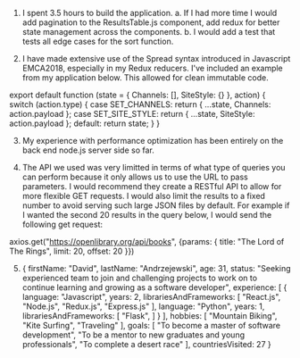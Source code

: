 1. I spent 3.5 hours to build the application.
   a. If I had more time I would add pagination to the ResultsTable.js component, add redux for better state management across the components.
   b. I would add a test that tests all edge cases for the sort function.

2. I have made extensive use of the Spread syntax introduced in Javascript EMCA2018, especially in my Redux reducers. I've included an example from my application below. This allowed for clean immutable code.

export default function (state = { Channels: [], SiteStyle: {} }, action) {
switch (action.type) {
case SET_CHANNELS:
return { ...state, Channels: action.payload };
case SET_SITE_STYLE:
return { ...state, SiteStyle: action.payload };
default:
return state;
}
}

3. My experience with performance optimization has been entirely on the back end node.js server side so far.

4. The API we used was very limitted in terms of what type of queries you can perform because it only allows us to use the URL to pass parameters. I would recommend they create a RESTful API to allow for more flexible GET requests. I would also limit the results to a fixed number to avoid serving such large JSON files by default. For example if I wanted the second 20 results in the query below, I would send the following get request:

axios.get("https://openlibrary.org/api/books", {params: { title: "The Lord of The Rings", limit: 20, offset: 20 }})

5. {
   firstName: "David",
   lastName: "Andrzejewski",
   age: 31,
   status: "Seeking experienced team to join and challenging projects to work on to continue learning and growing as a software developer",
   experience: [
   {
   language: "Javascript",
   years: 2,
   librariesAndFrameworks: [
   "React.js",
   "Node.js",
   "Redux.js",
   "Express.js"
   ],
   language: "Python",
   years: 1,
   librariesAndFrameworks: [
   "Flask",
   ]
   }
   ],
   hobbies: [
   "Mountain Biking",
   "Kite Surfing",
   "Traveling"
   ],
   goals: [
   "To become a master of software development",
   "To be a mentor to new graduates and young professionals",
   "To complete a desert race"
   ],
   countriesVisited: 27
   }
